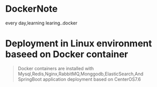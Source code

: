 # DockerNote
every day,learning learing..docker
# Deployment in Linux environment baseed on Docker container
>Docker containers are installed with Mysql,Redis,Nginx,RabbitMQ,Monggodb,ElasticSearch,And SpringBoot application deployment based on CenterOS7.6
